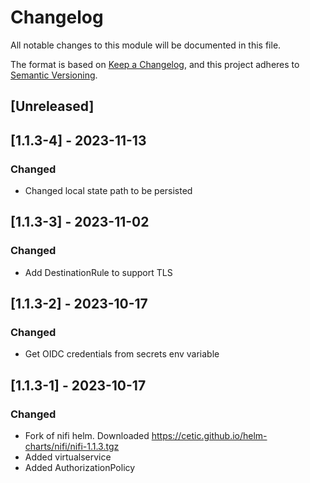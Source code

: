 # Changelog

All notable changes to this module will be documented in this file.

The format is based on [Keep a Changelog](https://keepachangelog.com/en/1.0.0/),
and this project adheres to [Semantic Versioning](https://semver.org/spec/v2.0.0.html).

## [Unreleased]

## [1.1.3-4] - 2023-11-13
### Changed
- Changed local state path to be persisted

## [1.1.3-3] - 2023-11-02
### Changed
- Add DestinationRule to support TLS

## [1.1.3-2] - 2023-10-17
### Changed
- Get OIDC credentials from secrets env variable

## [1.1.3-1] - 2023-10-17
### Changed
- Fork of nifi helm. Downloaded https://cetic.github.io/helm-charts/nifi/nifi-1.1.3.tgz
- Added virtualservice
- Added AuthorizationPolicy
